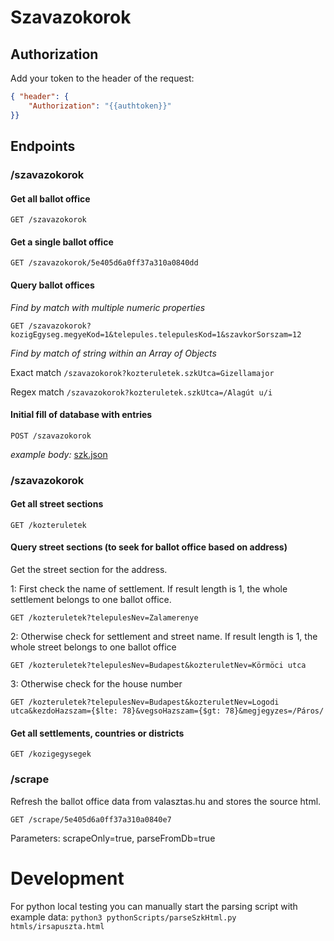 # Szavazokorok

## Authorization

Add your token to the header of the request:

```json
{ "header": {
	"Authorization": "{{authtoken}}"
}}
```

## Endpoints

### /szavazokorok

#### Get all ballot office

`GET /szavazokorok`

#### Get a single ballot office

`GET /szavazokorok/5e405d6a0ff37a310a0840dd`

#### Query ballot offices

*Find by match with multiple numeric properties*

`GET /szavazokorok?kozigEgyseg.megyeKod=1&telepules.telepulesKod=1&szavkorSorszam=12`

*Find by match of string within an Array of Objects*

Exact match
`/szavazokorok?kozteruletek.szkUtca=Gizellamajor`

Regex match
`/szavazokorok?kozteruletek.szkUtca=/Alagút u/i`

#### Initial fill of database with entries

`POST /szavazokorok`

*example body:* [szk.json](./utils/szk.json)

### /szavazokorok

#### Get all street sections

`GET /kozteruletek`

#### Query street sections (to seek for ballot office based on address)

Get the street section for the address. 

1: First check the name of settlement. If result length is 1, the whole settlement belongs to one ballot office.

`GET /kozteruletek?telepulesNev=Zalamerenye`

2: Otherwise check for settlement and street name. If result length is 1, the whole street belongs to one ballot office

`GET /kozteruletek?telepulesNev=Budapest&kozteruletNev=Körmöci utca`

3: Otherwise check for the house number

`GET /kozteruletek?telepulesNev=Budapest&kozteruletNev=Logodi utca&kezdoHazszam={$lte: 78}&vegsoHazszam={$gt: 78}&megjegyzes=/Páros/`

#### Get all settlements, countries or districts

`GET /kozigegysegek`

### /scrape

Refresh the ballot office data from valasztas.hu and stores the source html.

`GET /scrape/5e405d6a0ff37a310a0840e7`

Parameters: scrapeOnly=true, parseFromDb=true


# Development

For python local testing you can manually start the parsing script with example data:
`python3 pythonScripts/parseSzkHtml.py htmls/irsapuszta.html`